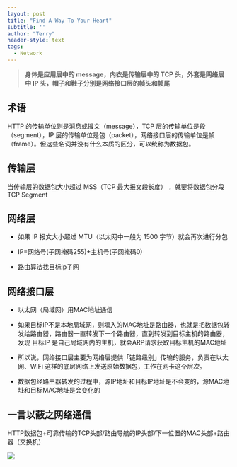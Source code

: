 ```yaml
---
layout: post
title: "Find A Way To Your Heart"
subtitle: ''
author: "Terry"
header-style: text
tags:
  - Network
---
```


>  **身体是应用层中的 message，内衣是传输层中的 TCP 头，外套是网络层中 IP 头，帽子和鞋子分别是网络接口层的帧头和帧尾**

## 术语
HTTP 的传输单位则是消息或报文（message），TCP 层的传输单位是段（segment），IP 层的传输单位是包（packet），网络接口层的传输单位是帧（frame）。但这些名词并没有什么本质的区分，可以统称为数据包。

## 传输层
当传输层的数据包大小超过 MSS（TCP 最大报文段长度） ，就要将数据包分段TCP Segment

## 网络层
- 如果 IP 报文大小超过 MTU（以太网中一般为 1500 字节）就会再次进行分包

- IP=网络号(子网掩码255)+主机号(子网掩码0)

- 路由算法找目标ip子网

## 网络接口层 
- 以太网（局域网）用MAC地址通信

- 如果目标IP不是本地局域网，则填入的MAC地址是路由器，也就是把数据包转发给路由器，路由器一直转发下一个路由器，直到转发到目标主机的路由器，发现 目标IP 是自己局域网内的主机，就会ARP请求获取目标主机的MAC地址

- 所以说，网络接口层主要为网络层提供「链路级别」传输的服务，负责在以太网、WiFi 这样的底层网络上发送原始数据包，工作在网卡这个层次。

- 数据包经路由器转发的过程中，源IP地址和目标IP地址是不会变的，源MAC地址和目标MAC地址是会变化的


## 一言以蔽之网络通信
HTTP数据包+可靠传输的TCP头部/路由导航的IP头部/下一位置的MAC头部+路由器（交换机）

![](https://cdn.xiaolincoding.com/gh/xiaolincoder/ImageHost/%E8%AE%A1%E7%AE%97%E6%9C%BA%E7%BD%91%E7%BB%9C/%E9%94%AE%E5%85%A5%E7%BD%91%E5%9D%80%E8%BF%87%E7%A8%8B/21.jpg)